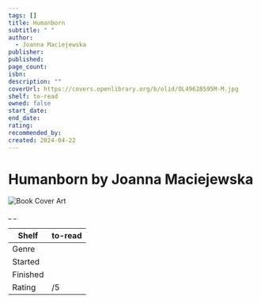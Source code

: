 ```yaml
---
tags: []
title: Humanborn
subtitle: " "
author:
  - Joanna Maciejewska
publisher: 
published: 
page_count: 
isbn: 
description: ""
coverUrl: https://covers.openlibrary.org/b/olid/OL49628595M-M.jpg
shelf: to-read
owned: false
start_date: 
end_date: 
rating: 
recommended_by: 
created: 2024-04-22
---
```


# Humanborn by Joanna Maciejewska

![Book Cover Art](https://covers.openlibrary.org/b/olid/OL49628595M-M.jpg)

_ _

| Shelf | to-read |
| --- | --- |
| Genre |  |
| Started |  |
| Finished |  |
| Rating | /5 |

